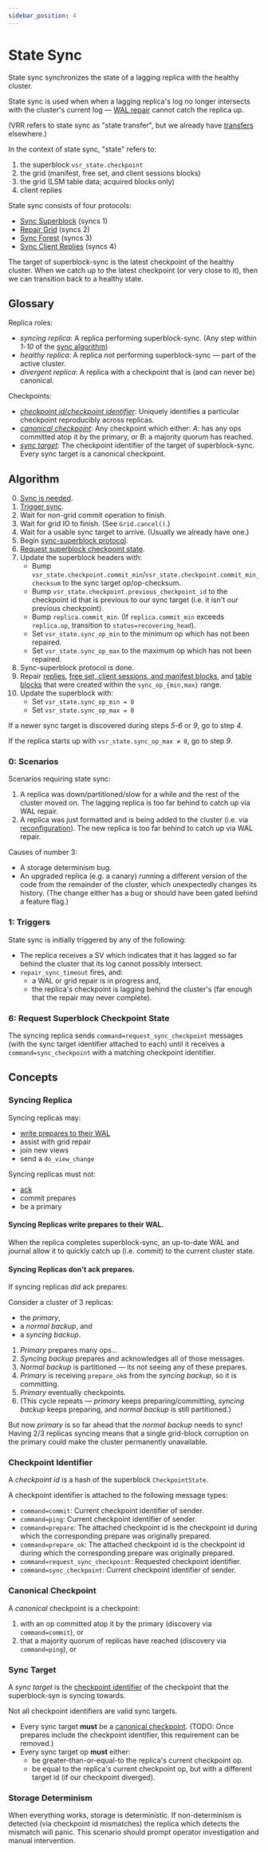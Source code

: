 ```yaml
---
sidebar_position: 4
---
```


# State Sync

State sync synchronizes the state of a lagging replica with the healthy cluster.

State sync is used when when a lagging replica's log no longer intersects with the cluster's current log —
[WAL repair](./vsr.md#protocol-repair-wal) cannot catch the replica up.

(VRR refers to state sync as "state transfer", but we already have [transfers](../reference/transfers.md) elsewhere.)

In the context of state sync, "state" refers to:
1. the superblock `vsr_state.checkpoint`
2. the grid (manifest, free set, and client sessions blocks)
3. the grid (LSM table data; acquired blocks only)
4. client replies

State sync consists of four protocols:
- [Sync Superblock](./vsr.md#protocol-sync-superblock) (syncs 1)
- [Repair Grid](./vsr.md#protocol-repair-grid) (syncs 2)
- [Sync Forest](./vsr.md#protocol-sync-forest) (syncs 3)
- [Sync Client Replies](./vsr.md#protocol-sync-client-replies) (syncs 4)

The target of superblock-sync is the latest checkpoint of the healthy cluster.
When we catch up to the latest checkpoint (or very close to it), then we can transition back to a healthy state.

## Glossary

Replica roles:

- _syncing replica_: A replica performing superblock-sync. (Any step within *1*-*10* of the [sync algorithm](#algorithm))
- _healthy replica_: A replica _not_ performing superblock-sync — part of the active cluster.
- _divergent replica_: A replica with a checkpoint that is (and can never be) canonical.

Checkpoints:

- [_checkpoint id_/_checkpoint identifier_](#checkpoint-identifier): Uniquely identifies a particular checkpoint reproducibly across replicas.
- [_canonical checkpoint_](#canonical-checkpoint): Any checkpoint which either: _A_: has any ops committed atop it by the primary, or _B_: a majority quorum has reached.
- [_sync target_](#sync-target): The checkpoint identifier of the target of superblock-sync. Every sync target is a canonical checkpoint.

## Algorithm

0. [Sync is needed](#0-scenarios).
1. [Trigger sync](#1-triggers).
2. Wait for non-grid commit operation to finish.
3. Wait for grid IO to finish. (See `Grid.cancel()`.)
4. Wait for a usable sync target to arrive. (Usually we already have one.)
5. Begin [sync-superblock protocol](./vsr.md#protocol-sync-superblock).
6. [Request superblock checkpoint state](#6-request-superblock-checkpoint-state).
7. Update the superblock headers with:
    - Bump `vsr_state.checkpoint.commit_min`/`vsr_state.checkpoint.commit_min_checksum` to the sync target op/op-checksum.
    - Bump `vsr_state.checkpoint.previous_checkpoint_id` to the checkpoint id that is previous to our sync target (i.e. it isn't _our_ previous checkpoint).
    - Bump `replica.commit_min`. (If `replica.commit_min` exceeds `replica.op`, transition to `status=recovering_head`).
    - Set `vsr_state.sync_op_min` to the minimum op which has not been repaired.
    - Set `vsr_state.sync_op_max` to the maximum op which has not been repaired.
8. Sync-superblock protocol is done.
9. Repair [replies](./vsr.md#protocol-sync-client-replies), [free set, client sessions, and manifest blocks](./vsr.md#protocol-repair-grid), and [table blocks](./vsr.md#protocol-sync-forest) that were created within the `sync_op_{min,max}` range.
10. Update the superblock with:
    - Set `vsr_state.sync_op_min = 0`
    - Set `vsr_state.sync_op_max = 0`

If a newer sync target is discovered during steps *5*-*6* or *9*, go to step *4*.

If the replica starts up with `vsr_state.sync_op_max ≠ 0`, go to step *9*.

### 0: Scenarios

Scenarios requiring state sync:

1. A replica was down/partitioned/slow for a while and the rest of the cluster moved on.
  The lagging replica is too far behind to catch up via WAL repair.
2. A replica was just formatted and is being added to the cluster (i.e. via [reconfiguration](./vsr.md#protocol-reconfiguration)).
  The new replica is too far behind to catch up via WAL repair.

Causes of number 3:
- A storage determinism bug.
- An upgraded replica (e.g. a canary) running a different version of the code from the remainder of the cluster, which unexpectedly changes its history.
  (The change either has a bug or should have been gated behind a feature flag.)

### 1: Triggers

State sync is initially triggered by any of the following:

- The replica receives a SV which indicates that it has lagged so far behind the cluster that its log cannot possibly intersect.
- `repair_sync_timeout` fires, and:
    - a WAL or grid repair is in progress and,
    - the replica's checkpoint is lagging behind the cluster's (far enough that the repair may never complete).

### 6: Request Superblock Checkpoint State

The syncing replica sends `command=request_sync_checkpoint` messages (with the sync target identifier attached to each) until it receives a `command=sync_checkpoint` with a matching checkpoint identifier.

## Concepts
### Syncing Replica

Syncing replicas may:

- [write prepares to their WAL](#syncing-replicas-write-prepares-to-their-wal)
- assist with grid repair
- join new views
- send a `do_view_change`

Syncing replicas must not:

- [ack](#syncing-replicas-dont-ack-prepares)
- commit prepares
- be a primary

#### Syncing Replicas write prepares to their WAL.

When the replica completes superblock-sync, an up-to-date WAL and journal allow it to quickly catch up (i.e. commit) to the current cluster state.

#### Syncing Replicas don't ack prepares.

If syncing replicas _did_ ack prepares:

Consider a cluster of 3 replicas:
- the _primary_,
- a _normal backup_, and
- a _syncing backup_.

1. _Primary_ prepares many ops...
2. _Syncing backup_ prepares and acknowledges all of those messages.
3. _Normal backup_ is partitioned — its not seeing any of these prepares.
4. _Primary_ is receiving `prepare_ok`s from the _syncing backup_, so it is committing.
5. _Primary_ eventually checkpoints.
6. (This cycle repeats — _primary_ keeps preparing/committing, _syncing backup_ keeps preparing, and _normal backup_ is still partitioned.)

But now _primary_ is so far ahead that the _normal backup_ needs to sync!
Having 2/3 replicas syncing means that a single grid-block corruption on the primary could make the cluster permanently unavailable.

### Checkpoint Identifier

A _checkpoint id_ is a hash of the superblock `CheckpointState`.

A checkpoint identifier is attached to the following message types:
- `command=commit`: Current checkpoint identifier of sender.
- `command=ping`: Current checkpoint identifier of sender.
- `command=prepare`: The attached checkpoint id is the checkpoint id during which the corresponding prepare was originally prepared.
- `command=prepare_ok`: The attached checkpoint id is the checkpoint id during which the corresponding prepare was originally prepared.
- `command=request_sync_checkpoint`: Requested checkpoint identifier.
- `command=sync_checkpoint`: Current checkpoint identifier of sender.

### Canonical Checkpoint

A _canonical_ checkpoint is a checkpoint:
1. with an op committed atop it by the primary (discovery via `command=commit`), or
2. that a majority quorum of replicas have reached (discovery via `command=ping`), or

### Sync Target

A _sync target_ is the [checkpoint identifier](#checkpoint-identifier) of the checkpoint that the superblock-syn is syncing towards.

Not all checkpoint identifiers are valid sync targets.

- Every sync target **must** be a [canonical checkpoint](#canonical-checkpoint).
  (TODO: Once prepares include the checkpoint identifier, this requirement can be removed.)
- Every sync target op **must** either:
  - be greater-than-or-equal-to the replica's current checkpoint op.
  - be equal to the replica's current checkpoint op, but with a different target id (if our checkpoint diverged).

### Storage Determinism

When everything works, storage is deterministic.
If non-determinism is detected (via checkpoint id mismatches) the replica which detects the mismatch will panic.
This scenario should prompt operator investigation and manual intervention.
